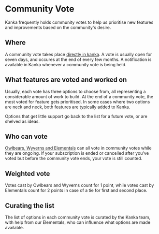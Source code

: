 # Community Vote

Kanka frequently holds community votes to help us prioritise new features and improvements based on the community's desire.

## Where
A community vote takes place [directly in kanka](https://kanka.io/votes). A vote is usually open for seven days, and occures at the end of every few months. A notification is available in Kanka whenever a community vote is being held.

## What features are voted and worked on

Usually, each vote has three options to choose from, all representing a considerable amount of work to build. At the end of a community vote, the most voted for feature gets prioritised. In some cases where two options are neck and neck, both features are typically added to Kanka.

Options that get little support go back to the list for a future vote, or are shelved as ideas.

## Who can vote

[Owlbears, Wyverns and Elementals](https://kanka.io/pricing) can all vote in community votes while they are ongoing. If your subscription is ended or cancelled after you've voted but before the community vote ends, your vote is still counted.

## Weighted vote

Votes cast by Owlbears and Wyverns count for 1 point, while votes cast by Elementals count for 2 points in case of a tie for first and second place.

## Curating the list

The list of options in each community vote is curated by the Kanka team, with help from our Elementals, who can influence what options are made available.